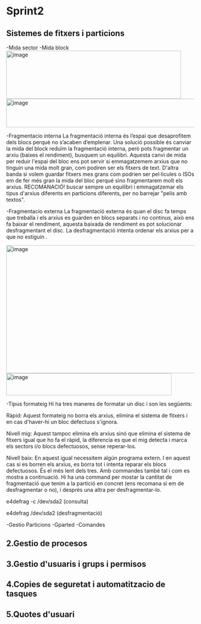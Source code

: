 # Sprint2

## Sistemes de fitxers i particions
  -Mida sector
  -Mida block
  <img width="467" height="128" alt="image" src="https://github.com/user-attachments/assets/e8b4dc6f-3c91-49f5-b0f5-0d753ce76238" />
  <img width="579" height="76" alt="image" src="https://github.com/user-attachments/assets/0cac94a6-1062-45b0-8c5b-45d003bdc0fa" />

  -Fragmentacio interna
    La fragmentació interna és l’espai que desaprofitem dels blocs perquè no s’acaben d’emplenar. Una solució possible és canviar la mida del block reduïm la fragmentació interna, però pots fragmentar un arxiu (baixes el rendiment), busquem un equilibri. Aquesta canvi de mida per reduir l'espai del bloc ens pot servir si emmagatzemem arxius que no tinguin una mida molt gran, com podiren ser els fitxers de text. D'altra banda si volem guardar fitxers mes grans com podrien ser pel·licules o ISOs em de fer més gran la mida del bloc perqué sino fragmentarem molt els arxius. RECOMANACIÓ! buscar sempre un equilibri i emmagatzemar els tipus d'arxius diferents en particions diferents, per no barrejar "pelis amb textos".
 
  
  -Fragmentacio externa
    La fragmentació externa és quan el disc fa temps que treballa i els arxius es guarden en blocs separats i no continus, això ens fa baixar el rendiment, aquesta baixada de rendiment es pot solucionar desfragmentant el disc. La desfragmentació intenta ordenar els arxius per a que no estiguin .

<img width="1190" height="341" alt="image" src="https://github.com/user-attachments/assets/13d80321-3378-4ff8-878c-e5a7a008f027" />
<img width="442" height="59" alt="image" src="https://github.com/user-attachments/assets/7c70df6d-a502-4490-bc72-cb956a7b560d" />

  
  -Tipus formateig
      Hi ha tres maneres de formatar un disc i son les següents:

  Ràpid: Aquest formateig no borra els arxius, elimina el sistema de fitxers i en cas d'haver-hi un bloc defectuos s'ignora.

  Nivell mig: Aquest tampoc elimina els arxius sinó que elimina el sistema de fitxers igual que ho fa el ràpid, la diferencia es que el mig detecta i marca els sectors i/o blocs defectuosos, sense reperar-los.

  Nivell baix: En aquest igual necessitem algún programa extern. I en aquest cas si es borren els arxius, es borra tot i intenta reparar els blocs defectuosos. És el més lent dels tres. Amb commandes també tal i com es mostra a continuació. Hi ha una command per mostar la cantitat de fragmentació que tenim a la partició en concret (ens recomana si em de desfragmentar o no), i després una altra per desfragmentar-lo.

e4defrag -c /dev/sda2 (consulta)

e4defrag /dev/sda2 (desfragmentació)


  -Gestio Particions
      -Gparted
      -Comandes



## 2.Gestio de procesos
## 3.Gestio d'usuaris i grups i permisos
## 4.Copies de seguretat i automatitzacio de tasques
## 5.Quotes d'usuari
